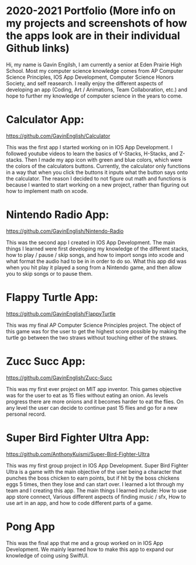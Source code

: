 # 2020-2021 Portfolio (More info on my projects and screenshots of how the apps look are in their individual Github links)

Hi, my name is Gavin Engilsh, I am currently a senior at Eden Prairie High School. Most my computer science knowledge comes from AP Computer Science Principles, IOS App Development, Computer Science Honors Society, and self reasearch. I really enjoy the different aspects of developing an app (Coding, Art / Animations, Team Collaboration, etc.) and hope to further my knowledge of computer science in the years to come.

# Calculator App: 
https://github.com/GavinEnglish/Calculator 

This was the first app I started working on in IOS App Development. I followed youtube videos to learn the basics of V-Stacks, H-Stacks, and Z-stacks. Then I made my app icon with green and blue colors, which were the colors of the calculators buttons. Currently, the calculator only functions in a way that when you click the buttons it inputs what the button says onto the calculator. The reason I decided to not figure out math and functions is because I wanted to start working on a new project, rather than figuring out how to implement math on xcode.

# Nintendo Radio App: 
https://github.com/GavinEnglish/Nintendo-Radio

This was the second app I created in IOS App Development. The main things I learned were first developing my knowledge of the different stacks, how to play / pause / skip songs, and how to import songs into xcode and what format the audio had to be in in order to do so. What this app did was when you hit play it played a song from a Nintendo game, and then allow you to skip songs or to pause them.

# Flappy Turtle App: 
https://github.com/GavinEnglish/FlappyTurtle

This was my final AP Computer Science Principles project. The object of this game was for the user to get the highest score possible by making the turtle go between the two straws without touching either of the straws. 

# Zucc Succ App: 
https://github.com/GavinEnglish/Zucc-Succ

This was my first ever project on MIT app inventor. This games objective was for the user to eat as 15 flies without eating an onion. As levels progress there are more onions and it becomes harder to eat the flies. On any level the user can decide to continue past 15 flies and go for a new personal record. 

# Super Bird Fighter Ultra App: 
https://github.com/AnthonyKuismi/Super-Bird-Fighter-Ultra

This was my first group project in IOS App Development. Super Bird Fighter Ultra is a game with the main objective of the user being a character that punches the boss chicken to earn points, but if hit by the boss chickens eggs 5 times, then they lose and can start over. I learned a lot through my team and I creating this app. The main things I learned include: How to use app store connect, Various different aspects of finding music / sfx, How to use art in an app, and how to code different parts of a game.

# Pong App

This was the final app that me and a group worked on in IOS App Development. We mainly learned how to make this app to expand our knowledge of coing using SwiftUI. 
